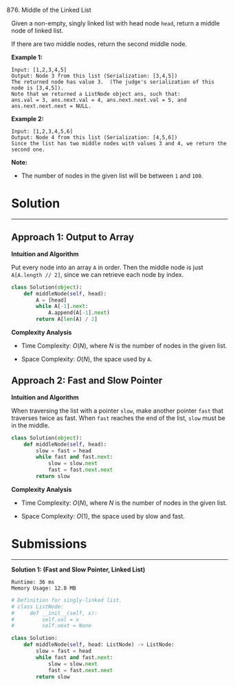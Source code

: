 876. Middle of the Linked List

Given a non-empty, singly linked list with head node `head`, return a middle node of linked list.

If there are two middle nodes, return the second middle node.

 

**Example 1:**
```
Input: [1,2,3,4,5]
Output: Node 3 from this list (Serialization: [3,4,5])
The returned node has value 3.  (The judge's serialization of this node is [3,4,5]).
Note that we returned a ListNode object ans, such that:
ans.val = 3, ans.next.val = 4, ans.next.next.val = 5, and ans.next.next.next = NULL.
```

**Example 2:**
```
Input: [1,2,3,4,5,6]
Output: Node 4 from this list (Serialization: [4,5,6])
Since the list has two middle nodes with values 3 and 4, we return the second one.
```

**Note:**

* The number of nodes in the given list will be between `1` and `100`.

# Solution
---
## Approach 1: Output to Array
**Intuition and Algorithm**

Put every node into an array `A` in order. Then the middle node is just `A[A.length // 2]`, since we can retrieve each node by index.

```python
class Solution(object):
    def middleNode(self, head):
        A = [head]
        while A[-1].next:
            A.append(A[-1].next)
        return A[len(A) / 2]
```

**Complexity Analysis**

* Time Complexity: $O(N)$, where $N$ is the number of nodes in the given list.

* Space Complexity: $O(N)$, the space used by `A`.

## Approach 2: Fast and Slow Pointer
**Intuition and Algorithm**

When traversing the list with a pointer `slow`, make another pointer `fast` that traverses twice as fast. When `fast` reaches the end of the list, `slow` must be in the middle.

```python
class Solution(object):
    def middleNode(self, head):
        slow = fast = head
        while fast and fast.next:
            slow = slow.next
            fast = fast.next.next
        return slow
```

**Complexity Analysis**

* Time Complexity: $O(N)$, where $N$ is the number of nodes in the given list.

* Space Complexity: $O(1)$, the space used by slow and fast.

# Submissions
---
**Solution 1: (Fast and Slow Pointer, Linked List)**
```
Runtime: 36 ms
Memory Usage: 12.8 MB
```
```python
# Definition for singly-linked list.
# class ListNode:
#     def __init__(self, x):
#         self.val = x
#         self.next = None

class Solution:
    def middleNode(self, head: ListNode) -> ListNode:
        slow = fast = head
        while fast and fast.next:
            slow = slow.next
            fast = fast.next.next
        return slow
```